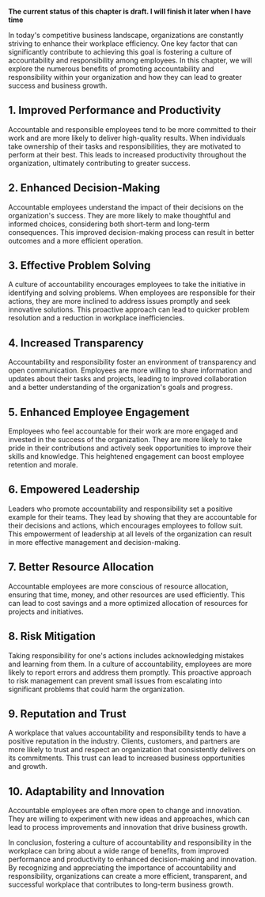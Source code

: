 **The current status of this chapter is draft. I will finish it later when I have time**

In today's competitive business landscape, organizations are constantly striving to enhance their workplace efficiency. One key factor that can significantly contribute to achieving this goal is fostering a culture of accountability and responsibility among employees. In this chapter, we will explore the numerous benefits of promoting accountability and responsibility within your organization and how they can lead to greater success and business growth.

**1. Improved Performance and Productivity**
--------------------------------------------

Accountable and responsible employees tend to be more committed to their work and are more likely to deliver high-quality results. When individuals take ownership of their tasks and responsibilities, they are motivated to perform at their best. This leads to increased productivity throughout the organization, ultimately contributing to greater success.

**2. Enhanced Decision-Making**
-------------------------------

Accountable employees understand the impact of their decisions on the organization's success. They are more likely to make thoughtful and informed choices, considering both short-term and long-term consequences. This improved decision-making process can result in better outcomes and a more efficient operation.

**3. Effective Problem Solving**
--------------------------------

A culture of accountability encourages employees to take the initiative in identifying and solving problems. When employees are responsible for their actions, they are more inclined to address issues promptly and seek innovative solutions. This proactive approach can lead to quicker problem resolution and a reduction in workplace inefficiencies.

**4. Increased Transparency**
-----------------------------

Accountability and responsibility foster an environment of transparency and open communication. Employees are more willing to share information and updates about their tasks and projects, leading to improved collaboration and a better understanding of the organization's goals and progress.

**5. Enhanced Employee Engagement**
-----------------------------------

Employees who feel accountable for their work are more engaged and invested in the success of the organization. They are more likely to take pride in their contributions and actively seek opportunities to improve their skills and knowledge. This heightened engagement can boost employee retention and morale.

**6. Empowered Leadership**
---------------------------

Leaders who promote accountability and responsibility set a positive example for their teams. They lead by showing that they are accountable for their decisions and actions, which encourages employees to follow suit. This empowerment of leadership at all levels of the organization can result in more effective management and decision-making.

**7. Better Resource Allocation**
---------------------------------

Accountable employees are more conscious of resource allocation, ensuring that time, money, and other resources are used efficiently. This can lead to cost savings and a more optimized allocation of resources for projects and initiatives.

**8. Risk Mitigation**
----------------------

Taking responsibility for one's actions includes acknowledging mistakes and learning from them. In a culture of accountability, employees are more likely to report errors and address them promptly. This proactive approach to risk management can prevent small issues from escalating into significant problems that could harm the organization.

**9. Reputation and Trust**
---------------------------

A workplace that values accountability and responsibility tends to have a positive reputation in the industry. Clients, customers, and partners are more likely to trust and respect an organization that consistently delivers on its commitments. This trust can lead to increased business opportunities and growth.

**10. Adaptability and Innovation**
-----------------------------------

Accountable employees are often more open to change and innovation. They are willing to experiment with new ideas and approaches, which can lead to process improvements and innovation that drive business growth.

In conclusion, fostering a culture of accountability and responsibility in the workplace can bring about a wide range of benefits, from improved performance and productivity to enhanced decision-making and innovation. By recognizing and appreciating the importance of accountability and responsibility, organizations can create a more efficient, transparent, and successful workplace that contributes to long-term business growth.

